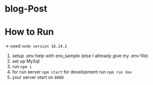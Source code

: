 # blog-Post

# How to Run #
-> used `node version 18.14.2`
1. setup .env help with env_sample (else I allready give my .env file)
2. set up MySql
3. run `npm i`
4. for run server `npm start`
   for development run `npm run dev`
5. your server start on `8000`
